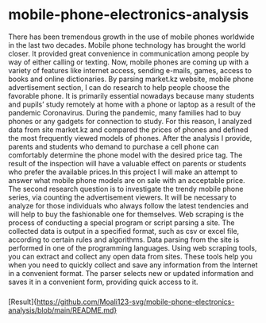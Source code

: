 # mobile-phone-electronics-analysis

There has been tremendous growth in the use of mobile phones worldwide in the last two 
decades. Mobile phone technology has brought the world closer. It provided great convenience 
in communication among people by way of either calling or texting. Now, mobile phones are
coming up with a variety of features like internet access, sending e-mails, games, access
to books and online dictionaries.
By parsing market.kz website, mobile phone advertisement section, I can do research to help 
people choose the favorable phone. It is primarily essential nowadays because many students 
and pupils’ study remotely at home with a phone or laptop as a result of the pandemic 
Coronavirus. During the pandemic, many families had to buy phones or any gadgets for 
connection to study. For this reason, I analyzed data from site market.kz and compared the 
prices of phones and defined the most frequently viewed models of phones.
After the analysis I provide, parents and students who demand to purchase a cell phone can 
comfortably determine the phone model with the desired price tag. The result of the 
inspection will have a valuable effect on parents or students who prefer the available 
prices.In this project I will make an attempt to answer what mobile phone models are on sale 
with an acceptable price.
The second research question is to investigate the trendy mobile phone series, via counting 
the advertisement viewers. It will be necessary to analyze for those individuals who always 
follow the latest tendencies and will help to buy the fashionable one for themselves.
Web scraping is the process of conducting a special program or script parsing a site. The 
collected data is output in a specified format, such as csv or excel file, according to 
certain rules and algorithms. Data parsing from the site is performed in one of the 
programming languages.
Using web scraping tools, you can extract and collect any open data from sites. These tools 
help you when you need to quickly collect and save any information from the Internet in a 
convenient format. The parser selects new or updated information and saves it in a convenient 
form, providing quick access to it.

### 
[Result]{https://github.com/Moali123-svg/mobile-phone-electronics-analysis/blob/main/README.md}
